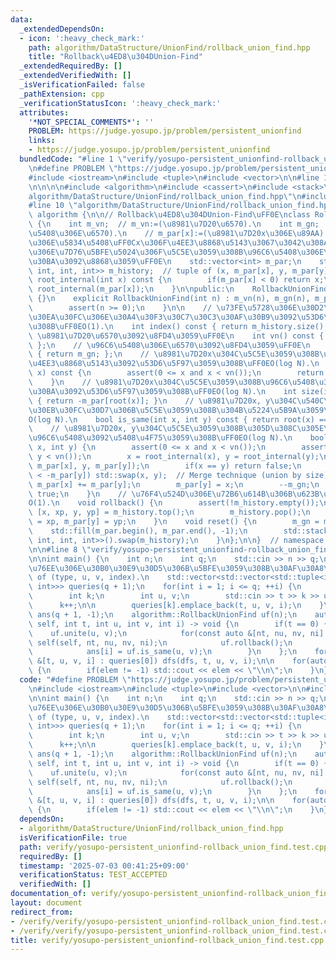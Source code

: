 ```yaml
---
data:
  _extendedDependsOn:
  - icon: ':heavy_check_mark:'
    path: algorithm/DataStructure/UnionFind/rollback_union_find.hpp
    title: "Rollback\u4ED8\u304DUnion-Find"
  _extendedRequiredBy: []
  _extendedVerifiedWith: []
  _isVerificationFailed: false
  _pathExtension: cpp
  _verificationStatusIcon: ':heavy_check_mark:'
  attributes:
    '*NOT_SPECIAL_COMMENTS*': ''
    PROBLEM: https://judge.yosupo.jp/problem/persistent_unionfind
    links:
    - https://judge.yosupo.jp/problem/persistent_unionfind
  bundledCode: "#line 1 \"verify/yosupo-persistent_unionfind-rollback_union_find.test.cpp\"\
    \n#define PROBLEM \"https://judge.yosupo.jp/problem/persistent_unionfind\"\n\n\
    #include <iostream>\n#include <tuple>\n#include <vector>\n\n#line 1 \"algorithm/DataStructure/UnionFind/rollback_union_find.hpp\"\
    \n\n\n\n#include <algorithm>\n#include <cassert>\n#include <stack>\n#line 8 \"\
    algorithm/DataStructure/UnionFind/rollback_union_find.hpp\"\n#include <utility>\n\
    #line 10 \"algorithm/DataStructure/UnionFind/rollback_union_find.hpp\"\n\nnamespace\
    \ algorithm {\n\n// Rollback\u4ED8\u304DUnion-Find\uFF0E\nclass RollbackUnionFind\
    \ {\n    int m_vn;  // m_vn:=(\u8981\u7D20\u6570).\n    int m_gn;  // m_gn:=(\u96C6\
    \u5408\u306E\u6570).\n    // m_par[x]:=(\u8981\u7D20x\u306E\u89AA). 0\u672A\u6E80\
    \u306E\u5834\u5408\uFF0Cx\u306F\u4EE3\u8868\u5143\u3067\u3042\u308A\uFF0C\u5024\
    \u306E\u7D76\u5BFE\u5024\u306F\u5C5E\u3059\u308B\u96C6\u5408\u306E\u30B5\u30A4\
    \u30BA\u3092\u8868\u3059\uFF0E\n    std::vector<int> m_par;\n    std::stack<std::tuple<int,\
    \ int, int, int>> m_history;  // tuple of (x, m_par[x], y, m_par[y]).\n\n    int\
    \ root_internal(int x) const {\n        if(m_par[x] < 0) return x;\n        return\
    \ root_internal(m_par[x]);\n    }\n\npublic:\n    RollbackUnionFind() : RollbackUnionFind(0)\
    \ {}\n    explicit RollbackUnionFind(int n) : m_vn(n), m_gn(n), m_par(n, -1) {\n\
    \        assert(n >= 0);\n    }\n\n    // \u73FE\u5728\u306E\u30D2\u30B9\u30C8\
    \u30EA\u30FC\u306E\u30A4\u30F3\u30C7\u30C3\u30AF\u30B9\u3092\u53D6\u5F97\u3059\
    \u308B\uFF0EO(1).\n    int index() const { return m_history.size(); }\n    //\
    \ \u8981\u7D20\u6570\u3092\u8FD4\u3059\uFF0E\n    int vn() const { return m_vn;\
    \ };\n    // \u96C6\u5408\u306E\u6570\u3092\u8FD4\u3059\uFF0E\n    int gn() const\
    \ { return m_gn; };\n    // \u8981\u7D20x\u304C\u5C5E\u3059\u308B\u96C6\u5408\u306E\
    \u4EE3\u8868\u5143\u3092\u53D6\u5F97\u3059\u308B\uFF0EO(log N).\n    int root(int\
    \ x) const {\n        assert(0 <= x and x < vn());\n        return root_internal(x);\n\
    \    }\n    // \u8981\u7D20x\u304C\u5C5E\u3059\u308B\u96C6\u5408\u306E\u30B5\u30A4\
    \u30BA\u3092\u53D6\u5F97\u3059\u308B\uFF0EO(log N).\n    int size(int x) const\
    \ { return -m_par[root(x)]; }\n    // \u8981\u7D20x, y\u304C\u540C\u3058\u30B0\
    \u30EB\u30FC\u30D7\u306B\u5C5E\u3059\u308B\u304B\u5224\u5B9A\u3059\u308B\uFF0E\
    O(log N).\n    bool is_same(int x, int y) const { return root(x) == root(y); }\n\
    \    // \u8981\u7D20x, y\u304C\u5C5E\u3059\u308B\u305D\u308C\u305E\u308C\u306E\
    \u96C6\u5408\u3092\u5408\u4F75\u3059\u308B\uFF0EO(log N).\n    bool unite(int\
    \ x, int y) {\n        assert(0 <= x and x < vn());\n        assert(0 <= y and\
    \ y < vn());\n        x = root_internal(x), y = root_internal(y);\n        m_history.emplace(x,\
    \ m_par[x], y, m_par[y]);\n        if(x == y) return false;\n        if(-m_par[x]\
    \ < -m_par[y]) std::swap(x, y);  // Merge technique (union by size).\n       \
    \ m_par[x] += m_par[y];\n        m_par[y] = x;\n        --m_gn;\n        return\
    \ true;\n    }\n    // \u76F4\u524D\u306E\u72B6\u614B\u306B\u623B\u3059\uFF0E\
    O(1).\n    void rollback() {\n        assert(!m_history.empty());\n        auto\
    \ [x, xp, y, yp] = m_history.top();\n        m_history.pop();\n        m_par[x]\
    \ = xp, m_par[y] = yp;\n    }\n    void reset() {\n        m_gn = m_vn;\n    \
    \    std::fill(m_par.begin(), m_par.end(), -1);\n        std::stack<std::tuple<int,\
    \ int, int, int>>().swap(m_history);\n    }\n};\n\n}  // namespace algorithm\n\
    \n\n#line 8 \"verify/yosupo-persistent_unionfind-rollback_union_find.test.cpp\"\
    \n\nint main() {\n    int n;\n    int q;\n    std::cin >> n >> q;\n\n    // queries[k]:=(k\u756A\
    \u76EE\u306E\u30B0\u30E9\u30D5\u306B\u5BFE\u3059\u308B\u30AF\u30A8\u30EA). tuple\
    \ of (type, u, v, index).\n    std::vector<std::vector<std::tuple<int, int, int,\
    \ int>>> queries(q + 1);\n    for(int i = 1; i <= q; ++i) {\n        int t;\n\
    \        int k;\n        int u, v;\n        std::cin >> t >> k >> u >> v;\n  \
    \      k++;\n\n        queries[k].emplace_back(t, u, v, i);\n    }\n\n    std::vector<int>\
    \ ans(q + 1, -1);\n    algorithm::RollbackUnionFind uf(n);\n    auto dfs = [&](auto\
    \ self, int t, int u, int v, int i) -> void {\n        if(t == 0) {\n        \
    \    uf.unite(u, v);\n            for(const auto &[nt, nu, nv, ni] : queries[i])\
    \ self(self, nt, nu, nv, ni);\n            uf.rollback();\n        } else {\n\
    \            ans[i] = uf.is_same(u, v);\n        }\n    };\n    for(const auto\
    \ &[t, u, v, i] : queries[0]) dfs(dfs, t, u, v, i);\n\n    for(auto elem : ans)\
    \ {\n        if(elem != -1) std::cout << elem << \"\\n\";\n    }\n}\n"
  code: "#define PROBLEM \"https://judge.yosupo.jp/problem/persistent_unionfind\"\n\
    \n#include <iostream>\n#include <tuple>\n#include <vector>\n\n#include \"../algorithm/DataStructure/UnionFind/rollback_union_find.hpp\"\
    \n\nint main() {\n    int n;\n    int q;\n    std::cin >> n >> q;\n\n    // queries[k]:=(k\u756A\
    \u76EE\u306E\u30B0\u30E9\u30D5\u306B\u5BFE\u3059\u308B\u30AF\u30A8\u30EA). tuple\
    \ of (type, u, v, index).\n    std::vector<std::vector<std::tuple<int, int, int,\
    \ int>>> queries(q + 1);\n    for(int i = 1; i <= q; ++i) {\n        int t;\n\
    \        int k;\n        int u, v;\n        std::cin >> t >> k >> u >> v;\n  \
    \      k++;\n\n        queries[k].emplace_back(t, u, v, i);\n    }\n\n    std::vector<int>\
    \ ans(q + 1, -1);\n    algorithm::RollbackUnionFind uf(n);\n    auto dfs = [&](auto\
    \ self, int t, int u, int v, int i) -> void {\n        if(t == 0) {\n        \
    \    uf.unite(u, v);\n            for(const auto &[nt, nu, nv, ni] : queries[i])\
    \ self(self, nt, nu, nv, ni);\n            uf.rollback();\n        } else {\n\
    \            ans[i] = uf.is_same(u, v);\n        }\n    };\n    for(const auto\
    \ &[t, u, v, i] : queries[0]) dfs(dfs, t, u, v, i);\n\n    for(auto elem : ans)\
    \ {\n        if(elem != -1) std::cout << elem << \"\\n\";\n    }\n}\n"
  dependsOn:
  - algorithm/DataStructure/UnionFind/rollback_union_find.hpp
  isVerificationFile: true
  path: verify/yosupo-persistent_unionfind-rollback_union_find.test.cpp
  requiredBy: []
  timestamp: '2025-07-03 00:41:25+09:00'
  verificationStatus: TEST_ACCEPTED
  verifiedWith: []
documentation_of: verify/yosupo-persistent_unionfind-rollback_union_find.test.cpp
layout: document
redirect_from:
- /verify/verify/yosupo-persistent_unionfind-rollback_union_find.test.cpp
- /verify/verify/yosupo-persistent_unionfind-rollback_union_find.test.cpp.html
title: verify/yosupo-persistent_unionfind-rollback_union_find.test.cpp
---
```

